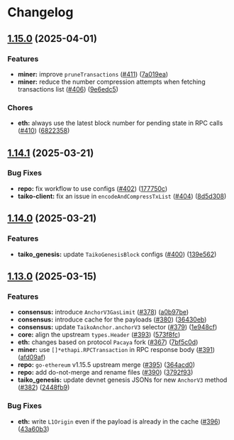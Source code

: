 # Changelog

## [1.15.0](https://github.com/taikoxyz/taiko-geth/compare/v1.14.1...v1.15.0) (2025-04-01)


### Features

* **miner:** improve `pruneTransactions` ([#411](https://github.com/taikoxyz/taiko-geth/issues/411)) ([7a019ea](https://github.com/taikoxyz/taiko-geth/commit/7a019ea44bc98be082a1a4dfa0c6975b30939196))
* **miner:** reduce the number compression attempts when fetching transactions list ([#406](https://github.com/taikoxyz/taiko-geth/issues/406)) ([9e6edc5](https://github.com/taikoxyz/taiko-geth/commit/9e6edc51dbb37b3f9b280c95a031c0a2f68af53a))


### Chores

* **eth:** always use the latest block number for pending state in RPC calls ([#410](https://github.com/taikoxyz/taiko-geth/issues/410)) ([6822358](https://github.com/taikoxyz/taiko-geth/commit/682235849b5df653c4108f2a4099ee39b8cde6b6))

## [1.14.1](https://github.com/taikoxyz/taiko-geth/compare/v1.14.0...v1.14.1) (2025-03-21)


### Bug Fixes

* **repo:** fix workflow to use configs ([#402](https://github.com/taikoxyz/taiko-geth/issues/402)) ([177750c](https://github.com/taikoxyz/taiko-geth/commit/177750c73ee40cb32f10b4e4d2276f1a3b0cad3b))
* **taiko-client:** fix an issue in `encodeAndCompressTxList` ([#404](https://github.com/taikoxyz/taiko-geth/issues/404)) ([8d5d308](https://github.com/taikoxyz/taiko-geth/commit/8d5d308dfbc465d111e044b0c4f245e3b1ef5c3a))

## [1.14.0](https://github.com/taikoxyz/taiko-geth/compare/v1.13.0...v1.14.0) (2025-03-21)


### Features

* **taiko_genesis:** update `TaikoGenesisBlock` configs ([#400](https://github.com/taikoxyz/taiko-geth/issues/400)) ([139e562](https://github.com/taikoxyz/taiko-geth/commit/139e56205075ba5897c2a4ca707a52b096a3f200))

## [1.13.0](https://github.com/taikoxyz/taiko-geth/compare/v1.12.0...v1.13.0) (2025-03-15)


### Features

* **consensus:** introduce `AnchorV3GasLimit` ([#378](https://github.com/taikoxyz/taiko-geth/issues/378)) ([a0b97be](https://github.com/taikoxyz/taiko-geth/commit/a0b97be30cc01a93cebbd2d7188d28b0dcc5989a))
* **consensus:** introduce cache for the payloads ([#380](https://github.com/taikoxyz/taiko-geth/issues/380)) ([36430eb](https://github.com/taikoxyz/taiko-geth/commit/36430eb4f53a1455eb331f58c3ad2e88d8f40ecf))
* **consensus:** update `TaikoAnchor.anchorV3` selector ([#379](https://github.com/taikoxyz/taiko-geth/issues/379)) ([1e948cf](https://github.com/taikoxyz/taiko-geth/commit/1e948cff4c83e7a5cb0d8a4db27cbe59ce2a8884))
* **core:** align the upstream `types.Header` ([#393](https://github.com/taikoxyz/taiko-geth/issues/393)) ([573f8fc](https://github.com/taikoxyz/taiko-geth/commit/573f8fc144670d7221b387661f1f18dcd0935fe1))
* **eth:** changes based on protocol `Pacaya` fork ([#367](https://github.com/taikoxyz/taiko-geth/issues/367)) ([7bf5c0d](https://github.com/taikoxyz/taiko-geth/commit/7bf5c0d259f60f9d62d481c873053548c87b6fb5))
* **miner:** use `[]*ethapi.RPCTransaction` in RPC response body ([#391](https://github.com/taikoxyz/taiko-geth/issues/391)) ([afd09af](https://github.com/taikoxyz/taiko-geth/commit/afd09afd03871f9c66231a92bba706f4c491b877))
* **repo:** `go-ethereum` v1.15.5 upstream merge  ([#395](https://github.com/taikoxyz/taiko-geth/issues/395)) ([364acd0](https://github.com/taikoxyz/taiko-geth/commit/364acd00d1f2b45a07b7b1d20ec9b0f77be50b91))
* **repo:** add do-not-merge and rename files ([#390](https://github.com/taikoxyz/taiko-geth/issues/390)) ([3792f93](https://github.com/taikoxyz/taiko-geth/commit/3792f9356bfdc391fc8e112fccc7bf31d9edbb63))
* **taiko_genesis:** update devnet genesis JSONs for new `AnchorV3` method ([#382](https://github.com/taikoxyz/taiko-geth/issues/382)) ([2448fb9](https://github.com/taikoxyz/taiko-geth/commit/2448fb97a8b873c7bd7c0051cd83aaea339050e0))


### Bug Fixes

* **eth:** write `L1Origin` even if the payload is already in the cache ([#396](https://github.com/taikoxyz/taiko-geth/issues/396)) ([43a60b3](https://github.com/taikoxyz/taiko-geth/commit/43a60b36ea53a416ba01f271749d20f1251ce607))
